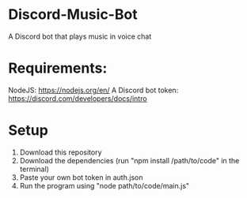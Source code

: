 # Discord-Music-Bot
A Discord bot that plays music in voice chat

# Requirements:
NodeJS: https://nodejs.org/en/
A Discord bot token: https://discord.com/developers/docs/intro

# Setup
1. Download this repository
2. Download the dependencies (run "npm install /path/to/code" in the terminal)
3. Paste your own bot token in auth.json
4. Run the program using "node path/to/code/main.js"